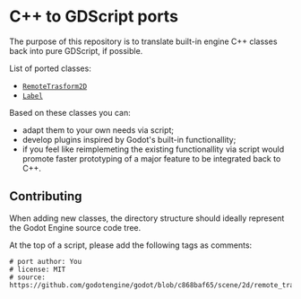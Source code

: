 # C++ to GDScript ports

The purpose of this repository is to translate built-in engine C++ classes back 
into pure GDScript, if possible.

List of ported classes:
- [`RemoteTrasform2D`](scene/2d/remote_transform_2d.gd)
- [`Label`](scene/gui/label.gd)

Based on these classes you can:
- adapt them to your own needs via script;
- develop plugins inspired by Godot's built-in functionallity;
- if you feel like reimplemeting the existing functionallity via script would
promote faster prototyping of a major feature to be integrated back to C++.

## Contributing

When adding new classes, the directory structure should ideally represent 
the Godot Engine source code tree.

At the top of a script, please add the following tags as comments:

```gdscript
# port author: You
# license: MIT
# source: https://github.com/godotengine/godot/blob/c868baf65/scene/2d/remote_transform_2d.cpp
```
